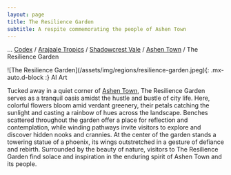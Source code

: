 ```yaml
---
layout: page
title: The Resilience Garden
subtitle: A respite commemorating the people of Ashen Town
---
```

<span class="breadcrumbs" markdown="1">... [Codex](/codex) / [Arajaale Tropics](/codex/regions/arajaale-tropics) / [Shadowcrest Vale](/codex/regions/shadowcrest-vale) / [Ashen Town](/codex/regions/the-hearthside-bakery) / The Resilience Garden</span>
<div class="position-placeholder" markdown="1">
![The Resilience Garden](/assets/img/regions/resilience-garden.jpeg){: .mx-auto.d-block :}
<span class="ai-img">AI Art</span>
</div>

Tucked away in a quiet corner of [Ashen Town](/codex/regions/ashen-town), The Resilience Garden serves as a tranquil oasis amidst the hustle and bustle of city life. Here, colorful flowers bloom amid verdant greenery, their petals catching the sunlight and casting a rainbow of hues across the landscape. Benches scattered throughout the garden offer a place for reflection and contemplation, while winding pathways invite visitors to explore and discover hidden nooks and crannies. At the center of the garden stands a towering statue of a phoenix, its wings outstretched in a gesture of defiance and rebirth. Surrounded by the beauty of nature, visitors to The Resilience Garden find solace and inspiration in the enduring spirit of Ashen Town and its people.

